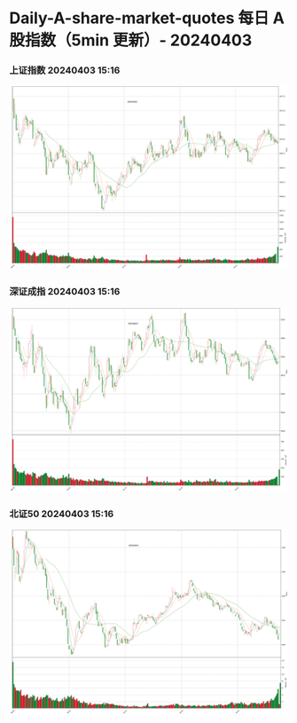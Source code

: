 
# Daily-A-share-market-quotes 每日 A 股指数（5min 更新）- 20240403

### 上证指数 20240403 15:16
![](./fig/2024/4/20240403-sh000001.png)

### 深证成指 20240403 15:16
![](./fig/2024/4/20240403-sz399001.png)

### 北证50 20240403 15:16
![](./fig/2024/4/20240403-bj899050.png)
